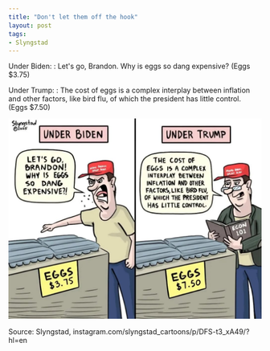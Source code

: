 ```yaml
---
title: "Don't let them off the hook"
layout: post
tags:
- Slyngstad
---
```


Under Biden:
: Let's go, Brandon. Why is eggs so dang expensive? (Eggs $3.75)

Under Trump:
: The cost of eggs is a complex interplay between inflation and other factors, like bird flu, of which the president has little control. (Eggs $7.50)

![Don't let them off the hook](/assets/2025-01-28-don_t-let-them-off-the-hook.jpg "Don't let them off the hook")

Source: Slyngstad, instagram.com/slyngstad_cartoons/p/DFS-t3_xA49/?hl=en
